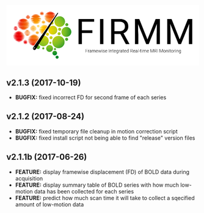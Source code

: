 ![Logo](img/FirmmLogo.png)

## v2.1.3 (2017-10-19)
* **BUGFIX:** fixed incorrect FD for second frame of each series

## v2.1.2 (2017-08-24)
* **BUGFIX:** fixed temporary file cleanup in motion correction script
* **BUGFIX:** fixed install script not being able to find "release" version files

## v2.1.1b (2017-06-26)
* **FEATURE:** display framewise displacement (FD) of BOLD data during acquisition
* **FEATURE:** display summary table of BOLD series with how much low-motion data has been collected for each series
* **FEATURE:** predict how much scan time it will take to collect a sqecified amount of low-motion data
